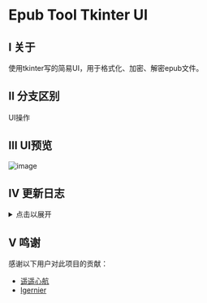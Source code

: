 # Epub Tool Tkinter UI

## Ⅰ 关于
使用tkinter写的简易UI，用于格式化、加密、解密epub文件。

## Ⅱ 分支区别
UI操作

## Ⅲ UI预览
![image](https://github.com/user-attachments/assets/42a19d1b-8eee-4a36-bad6-a740902fdc77)


## Ⅳ 更新日志
<details>
  <summary>点击以展开</summary>
  <p>

### 2024.12.16<br>
基本UI DEMO，功能已整合。<br>

   </p>
</details>

## Ⅴ 鸣谢<br>
感谢以下用户对此项目的贡献：
- [遥遥心航](https://tieba.baidu.com/home/main?id=tb.1.7f262ae1.5_dXQ2Jp0F0MH9YJtgM2Ew)
- [lgernier](https://github.com/lgernierO)<br>
